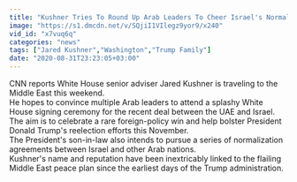 ```yaml
---
title: "Kushner Tries To Round Up Arab Leaders To Cheer Israel's Normalization Deal With UAE"
image: "https://s1.dmcdn.net/v/SQjiI1VIlegz9yor9/x240"
vid_id: "x7vuq6q"
categories: "news"
tags: ["Jared Kushner","Washington","Trump Family"]
date: "2020-08-31T23:23:05+03:00"
---
```

CNN reports White House senior adviser Jared Kushner is traveling to the Middle East this weekend.  <br>He hopes to convince multiple Arab leaders to attend a splashy White House signing ceremony for the recent deal between the UAE and Israel.  <br>The aim is to celebrate a rare foreign-policy win and help bolster President Donald Trump's reelection efforts this November.  <br>The President's son-in-law also intends to pursue a series of normalization agreements between Israel and other Arab nations.  <br>Kushner's name and reputation have been inextricably linked to the flailing Middle East peace plan since the earliest days of the Trump administration.
